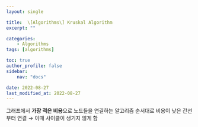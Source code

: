```yaml
---
layout: single

title:  \[Algorithms\] Kruskal Algorithm
excerpt: ""

categories: 
    - Algorithms
tags: [algorithms]

toc: true
author_profile: false
sidebar:
    nav: "docs"

date: 2022-08-27
last_modified_at: 2022-08-27
---
```


그래프에서 **가장 적은 비용**으로 노드들을 연결하는 알고리즘
순서대로 비용이 낮은 간선부터 연결 → 이때 사이클이 생기지 않게 함